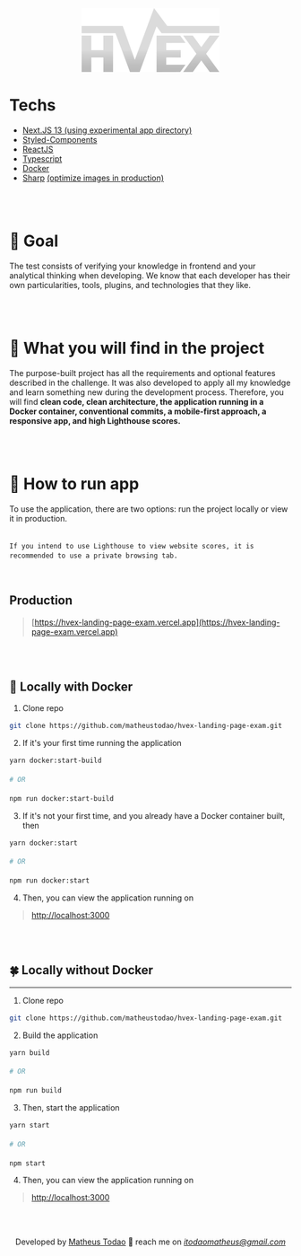 <center>

![logo-white.svg](public/assets/images/logo-white.svg)

</center>

# Techs

- [Next.JS 13 (using experimental app directory)](https://nextjs.org/)
- [Styled-Components](https://styled-components.com/)
- [ReactJS](https://react.dev/)
- [Typescript](https://www.typescriptlang.org/)
- [Docker](https://www.docker.com/)
- [Sharp](https://nextjs.org/docs/messages/install-sharp) [(optimize images in production)](https://nextjs.org/docs/basic-features/image-optimization)

<br />
<br />

# 🎯 Goal

The test consists of verifying your knowledge in frontend and your analytical thinking when developing. We know that each developer has their own particularities, tools, plugins, and technologies that they like.

<br />
<br />

# 👀 What you will find in the project

The purpose-built project has all the requirements and optional features described in the challenge. It was also developed to apply all my knowledge and learn something new during the development process. Therefore, you will find **clean code, clean architecture, the application running in a Docker container, conventional commits, a mobile-first approach, a responsive app, and high Lighthouse scores.**

<br />
<br />

# 🚀 How to run app

To use the application, there are two options: run the project locally or view it in production.
<br/>
<br/>

``If you intend to use Lighthouse to view website scores, it is recommended to use a private browsing tab.``

<br/>

## Production
>[https://hvex-landing-page-exam.vercel.app](https://hvex-landing-page-exam.vercel.app)

<br />
<br />

## 🐋 Locally with Docker

1. Clone repo

```bash
git clone https://github.com/matheustodao/hvex-landing-page-exam.git
```

2. If it's your first time running the application

```bash
yarn docker:start-build

# OR

npm run docker:start-build
```

3. If it's not your first time, and you already have a Docker container built, then

```bash
yarn docker:start

# OR

npm run docker:start
```

4. Then, you can view the application running on

> [http://localhost:3000](http://localhost:3000)

<br />
<br />

## 🍀 Locally without Docker

---

1. Clone repo

```bash
git clone https://github.com/matheustodao/hvex-landing-page-exam.git
```

2. Build the application

```bash
yarn build

# OR

npm run build
```

3. Then, start the application

```bash
yarn start

# OR

npm start
```

4. Then, you can view the application running on

> [http://localhost:3000](http://localhost:3000)

<br />
<br />

<center>

Developed by [Matheus Todao](https://linkedin.com/in/matheustodao)  💙  reach me on *itodaomatheus@gmail.com*

</center>
